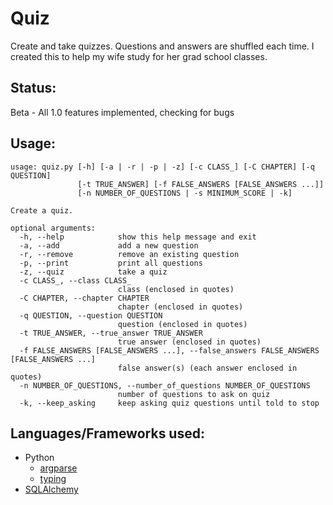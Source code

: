 # Quiz
Create and take quizzes. Questions and answers are shuffled each time. I created this to help my wife study for her grad school classes.

## Status:
Beta - All 1.0 features implemented, checking for bugs

## Usage:
```
usage: quiz.py [-h] [-a | -r | -p | -z] [-c CLASS_] [-C CHAPTER] [-q QUESTION]
               [-t TRUE_ANSWER] [-f FALSE_ANSWERS [FALSE_ANSWERS ...]]
               [-n NUMBER_OF_QUESTIONS | -s MINIMUM_SCORE | -k]

Create a quiz.

optional arguments:
  -h, --help            show this help message and exit
  -a, --add             add a new question
  -r, --remove          remove an existing question
  -p, --print           print all questions
  -z, --quiz            take a quiz
  -c CLASS_, --class CLASS_
                        class (enclosed in quotes)
  -C CHAPTER, --chapter CHAPTER
                        chapter (enclosed in quotes)
  -q QUESTION, --question QUESTION
                        question (enclosed in quotes)
  -t TRUE_ANSWER, --true_answer TRUE_ANSWER
                        true answer (enclosed in quotes)
  -f FALSE_ANSWERS [FALSE_ANSWERS ...], --false_answers FALSE_ANSWERS [FALSE_ANSWERS ...]
                        false answer(s) (each answer enclosed in quotes)
  -n NUMBER_OF_QUESTIONS, --number_of_questions NUMBER_OF_QUESTIONS
                        number of questions to ask on quiz
  -k, --keep_asking     keep asking quiz questions until told to stop
```
## Languages/Frameworks used:
* Python
  * [argparse](https://docs.python.org/3/library/argparse.html)
  * [typing](https://docs.python.org/3/library/typing.html)
* [SQLAlchemy](https://www.sqlalchemy.org/)
